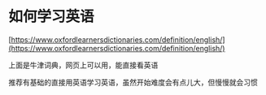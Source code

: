 # 如何学习英语

[https://www.oxfordlearnersdictionaries.com/definition/english/](https://www.oxfordlearnersdictionaries.com/definition/english/)

上面是牛津词典，网页上可以用，能直接看英语

推荐有基础的直接用英语学习英语，虽然开始难度会有点儿大，但慢慢就会习惯

